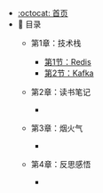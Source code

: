 - [:octocat: 首页](/README)
- :memo: 目录
   - 第1章：技术栈
   
       - [第1节：Redis](/md/idea-plugin/2021-08-27-技术调研IDEA插件怎么开发.md)
       - [第2节：Kafka](/md/idea-plugin/2021-08-29-技术实践IDEA插件怎么发布.md)
   
   - 第2章：读书笔记
   
       - 
   
   - 第3章：烟火气
   
       - 
   
   - 第4章：反思感悟
       
       - 
